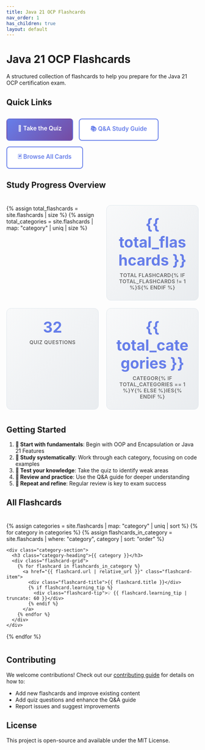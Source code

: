 ```yaml
---
title: Java 21 OCP Flashcards
nav_order: 1
has_children: true
layout: default
---
```


# Java 21 OCP Flashcards

A structured collection of flashcards to help you prepare for the Java 21 OCP certification exam.

## Quick Links

<div class="quick-links">
  <a href="{{ '/quiz/' | relative_url }}" class="btn btn-primary">
    🎯 Take the Quiz
  </a>
  <a href="{{ '/complete-java21-qa.html' | relative_url }}" class="btn btn-secondary">
    📚 Q&A Study Guide
  </a>
  <a href="#all-flashcards" class="btn btn-secondary">
    🃏 Browse All Cards
  </a>
</div>

## Study Progress Overview

<div class="stats-grid">
  {% assign total_flashcards = site.flashcards | size %}
  {% assign total_categories = site.flashcards | map: "category" | uniq | size %}
  
  <div class="stat-card">
    <div class="stat-number">{{ total_flashcards }}</div>
    <div class="stat-label">Total Flashcard{% if total_flashcards != 1 %}s{% endif %}</div>
  </div>
  
  <div class="stat-card">
    <div class="stat-number">32</div>
    <div class="stat-label">Quiz Questions</div>
  </div>
  
  <div class="stat-card">
    <div class="stat-number">{{ total_categories }}</div>
    <div class="stat-label">Categor{% if total_categories == 1 %}y{% else %}ies{% endif %}</div>
  </div>
</div>

## Getting Started

1. **📖 Start with fundamentals**: Begin with OOP and Encapsulation or Java 21 Features
2. **🔄 Study systematically**: Work through each category, focusing on code examples
3. **🎯 Test your knowledge**: Take the quiz to identify weak areas
4. **📝 Review and practice**: Use the Q&A guide for deeper understanding
5. **🔁 Repeat and refine**: Regular review is key to exam success

## <a id="all-flashcards"></a>All Flashcards

<div class="flashcard-index">
  {% assign categories = site.flashcards | map: "category" | uniq | sort %}
  {% for category in categories %}
    {% assign flashcards_in_category = site.flashcards | where: "category", category | sort: "order" %}
    
    <div class="category-section">
      <h3 class="category-heading">{{ category }}</h3>
      <div class="flashcard-grid">
        {% for flashcard in flashcards_in_category %}
          <a href="{{ flashcard.url | relative_url }}" class="flashcard-item">
            <div class="flashcard-title">{{ flashcard.title }}</div>
            {% if flashcard.learning_tip %}
              <div class="flashcard-tip">💡 {{ flashcard.learning_tip | truncate: 60 }}</div>
            {% endif %}
          </a>
        {% endfor %}
      </div>
    </div>
  {% endfor %}
</div>

## Contributing

We welcome contributions! Check out our [contributing guide](https://github.com/Anasss/java21docCards/blob/main/CONTRIBUTING.md) for details on how to:

- Add new flashcards and improve existing content
- Add quiz questions and enhance the Q&A guide
- Report issues and suggest improvements

## License

This project is open-source and available under the MIT License.

<style>
/* Quick Links */
.quick-links {
  display: flex;
  gap: 15px;
  margin: 30px 0;
  flex-wrap: wrap;
}

.btn {
  display: inline-block;
  padding: 14px 28px;
  text-decoration: none;
  border-radius: 8px;
  font-weight: 600;
  text-align: center;
  transition: all 0.3s ease;
  font-size: 1.1em;
}

.btn-primary {
  background: linear-gradient(135deg, #667eea, #764ba2);
  color: white;
  border: 2px solid transparent;
}

.btn-primary:hover {
  transform: translateY(-3px);
  box-shadow: 0 10px 25px rgba(102, 126, 234, 0.3);
  text-decoration: none;
  color: white;
}

.btn-secondary {
  background: white;
  color: #667eea;
  border: 2px solid #667eea;
}

.btn-secondary:hover {
  background: #667eea;
  color: white;
  text-decoration: none;
  transform: translateY(-2px);
}

/* Stats Grid */
.stats-grid {
  display: grid;
  grid-template-columns: repeat(auto-fit, minmax(180px, 1fr));
  gap: 20px;
  margin: 40px 0;
}

.stat-card {
  text-align: center;
  padding: 25px;
  background: linear-gradient(135deg, #f8f9fa, #e9ecef);
  border-radius: 12px;
  border: 1px solid #e1e8ed;
  transition: transform 0.3s ease;
}

.stat-card:hover {
  transform: translateY(-5px);
}

.stat-number {
  font-size: 2.8em;
  font-weight: bold;
  color: #667eea;
  margin-bottom: 8px;
}

.stat-label {
  color: #666;
  font-size: 0.95em;
  text-transform: uppercase;
  letter-spacing: 0.5px;
  font-weight: 600;
}

/* Flashcard Index */
.flashcard-index {
  margin: 40px 0;
}

.category-section {
  margin-bottom: 40px;
}

.category-heading {
  color: #2c3e50;
  border-bottom: 3px solid #667eea;
  padding-bottom: 10px;
  margin-bottom: 20px;
  font-size: 1.4em;
}

.flashcard-grid {
  display: grid;
  grid-template-columns: repeat(auto-fill, minmax(280px, 1fr));
  gap: 15px;
}

.flashcard-item {
  display: block;
  padding: 18px;
  background: white;
  border: 1px solid #e1e8ed;
  border-radius: 8px;
  text-decoration: none;
  color: #333;
  transition: all 0.3s ease;
}

.flashcard-item:hover {
  transform: translateY(-3px);
  box-shadow: 0 8px 25px rgba(0, 0, 0, 0.1);
  border-color: #667eea;
  text-decoration: none;
  color: #667eea;
}

.flashcard-title {
  font-weight: 600;
  font-size: 1.05em;
  margin-bottom: 8px;
  color: inherit;
}

.flashcard-tip {
  font-size: 0.85em;
  color: #666;
  line-height: 1.4;
  margin-bottom: 8px;
  font-style: italic;
}

.flashcard-meta {
  font-size: 0.8em;
  color: #999;
  text-transform: uppercase;
  letter-spacing: 0.5px;
}

/* Responsive Design */
@media (max-width: 768px) {
  .quick-links {
    flex-direction: column;
  }
  
  .btn {
    text-align: center;
    font-size: 1em;
    padding: 12px 20px;
  }
  
  .stats-grid {
    grid-template-columns: repeat(auto-fit, minmax(140px, 1fr));
    gap: 15px;
  }
  
  .stat-card {
    padding: 20px 15px;
  }
  
  .stat-number {
    font-size: 2.2em;
  }
  
  .flashcard-grid {
    grid-template-columns: 1fr;
  }
  
  .category-heading {
    font-size: 1.2em;
  }
}

/* Smooth scrolling for anchor links */
html {
  scroll-behavior: smooth;
}

/* Focus states for accessibility */
.btn:focus,
.flashcard-item:focus {
  outline: 2px solid #667eea;
  outline-offset: 2px;
}
</style>